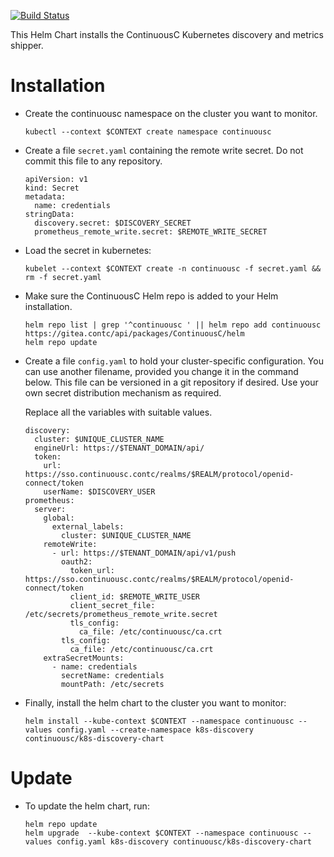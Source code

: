 [![Build Status](https://drone.contc/api/badges/ContinuousC/K8sDiscovery/status.svg)](https://drone.contc/ContinuousC/K8sDiscovery)

This Helm Chart installs the ContinuousC Kubernetes discovery and metrics shipper.

# Installation

* Create the continuousc namespace on the cluster you want to monitor.

  ```
  kubectl --context $CONTEXT create namespace continuousc
  ```

* Create a file `secret.yaml` containing the remote write secret. Do
  not commit this file to any repository.

  ```
  apiVersion: v1
  kind: Secret
  metadata:
    name: credentials
  stringData:
    discovery.secret: $DISCOVERY_SECRET
    prometheus_remote_write.secret: $REMOTE_WRITE_SECRET
  ```

* Load the secret in kubernetes:

  ```
  kubelet --context $CONTEXT create -n continuousc -f secret.yaml && rm -f secret.yaml
  ```

* Make sure the ContinuousC Helm repo is added to your Helm installation.

  ```
  helm repo list | grep '^continuousc ' || helm repo add continuousc https://gitea.contc/api/packages/ContinuousC/helm
  helm repo update
  ```

* Create a file `config.yaml` to hold your cluster-specific
  configuration. You can use another filename, provided you change it
  in the command below. This file can be versioned in a git repository
  if desired. Use your own secret distribution mechanism as required.
  
  Replace all the variables with suitable values.

  ```
  discovery:
    cluster: $UNIQUE_CLUSTER_NAME
    engineUrl: https://$TENANT_DOMAIN/api/
	token:
	  url: https://sso.continuousc.contc/realms/$REALM/protocol/openid-connect/token
	  userName: $DISCOVERY_USER
  prometheus:
    server:
      global:
        external_labels:
          cluster: $UNIQUE_CLUSTER_NAME
      remoteWrite:
        - url: https://$TENANT_DOMAIN/api/v1/push
          oauth2:
            token_url: https://sso.continuousc.contc/realms/$REALM/protocol/openid-connect/token
            client_id: $REMOTE_WRITE_USER
            client_secret_file: /etc/secrets/prometheus_remote_write.secret
            tls_config:
              ca_file: /etc/continuousc/ca.crt
          tls_config:
            ca_file: /etc/continuousc/ca.crt
      extraSecretMounts:
        - name: credentials
          secretName: credentials
          mountPath: /etc/secrets
  ```

* Finally, install the helm chart to the cluster you want to monitor:

  ```
  helm install --kube-context $CONTEXT --namespace continuousc --values config.yaml --create-namespace k8s-discovery continuousc/k8s-discovery-chart
  ```

# Update

* To update the helm chart, run:

  ```
  helm repo update
  helm upgrade  --kube-context $CONTEXT --namespace continuousc --values config.yaml k8s-discovery continuousc/k8s-discovery-chart
  ```
